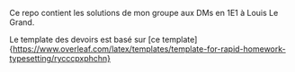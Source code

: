 Ce repo contient les solutions de mon groupe aux DMs en 1E1 à Louis Le Grand.

Le template des devoirs est basé sur [ce template]{https://www.overleaf.com/latex/templates/template-for-rapid-homework-typesetting/rycccpxphchn}
